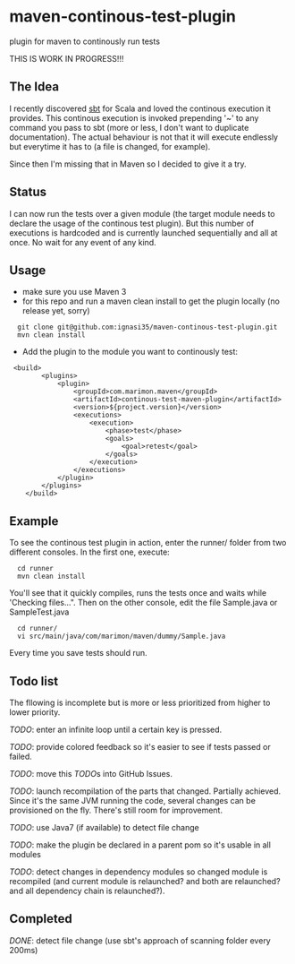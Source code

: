 
maven-continous-test-plugin
===========================

plugin for maven to continously run tests

THIS IS WORK IN PROGRESS!!!


The Idea 
--------

I recently discovered [sbt](https://github.com/harrah/xsbt/) for Scala and loved the continous execution it provides. This continous execution is invoked prepending '~' to any command you pass to sbt (more or less, I don't want to duplicate documentation). The actual behaviour is not that it will execute endlessly but everytime it has to (a file is changed, for example).

Since then I'm missing that in Maven so I decided to give it a try.


Status
------

I can now run the tests over a given module (the target module needs to declare the usage of the continous test plugin). But this number of executions is hardcoded and is currently launched sequentially and all at once. No wait for any event of any kind.

Usage
-----

* make sure you use Maven 3
* for this repo and run a maven clean install to get the plugin locally (no release yet, sorry)

<pre><code>  git clone git@github.com:ignasi35/maven-continous-test-plugin.git
  mvn clean install  
</code></pre>

* Add the plugin to the module you want to continously test:

<pre><code>	&lt;build&gt;
		&lt;plugins&gt;
			&lt;plugin&gt;
				&lt;groupId&gt;com.marimon.maven&lt;/groupId&gt;
				&lt;artifactId&gt;continous-test-maven-plugin&lt;/artifactId&gt;
				&lt;version&gt;${project.version}&lt;/version&gt;
				&lt;executions&gt;
					&lt;execution&gt;
						&lt;phase&gt;test&lt;/phase&gt;
						&lt;goals&gt;
							&lt;goal&gt;retest&lt;/goal&gt;
						&lt;/goals&gt;
					&lt;/execution&gt;
				&lt;/executions&gt;
			&lt;/plugin&gt;
		&lt;/plugins&gt;
	&lt;/build&gt;
</code></pre>



Example
---------

To see the continous test plugin in action, enter the runner/ folder from two different consoles. In the first one, execute:

<pre><code>  cd runner
  mvn clean install  
</code></pre>

You'll see that it quickly compiles, runs the tests once and waits while 'Checking files...". Then on the other console, edit the file Sample.java or SampleTest.java

<pre><code>  cd runner/
  vi src/main/java/com/marimon/maven/dummy/Sample.java
</code></pre>

Every time you save tests should run. 

Todo list
---------

The fllowing is incomplete but is more or less prioritized from higher to lower priority.

*TODO*: enter an infinite loop until a certain key is pressed.

*TODO*: provide colored feedback so it's easier to see if tests passed or failed.

*TODO*: move this *TODO*s into GitHub Issues.

*TODO*: launch recompilation of the parts that changed. Partially achieved. Since it's the same JVM running the code, several changes can be provisioned on the fly. There's still room for improvement.

*TODO*: use Java7 (if available) to detect file change

*TODO*: make the plugin be declared in a parent pom so it's usable in all modules

*TODO*: detect changes in dependency modules so changed module is recompiled (and current module is relaunched? and both are relaunched? and all dependency chain is relaunched?).


Completed
---------

*DONE*: detect file change (use sbt's approach of scanning folder every 200ms)
